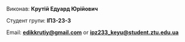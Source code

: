 Виконав: **Крутій Едуард Юрійович**

Студент групи: **ІПЗ-23-3**

Email: **edikkrutiy@gmail.com** or **ipz233_keyu@student.ztu.edu.ua**